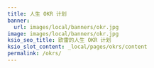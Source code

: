 ```yaml
---
title: 人生 OKR 计划
banner:
  url: images/local/banners/okr.jpg
image: images/local/banners/okr.jpg
ksio_seo_title: 欧雷的人生 OKR 计划
ksio_slot_content: _local/pages/okrs/content
permalink: /okrs/
---
```

